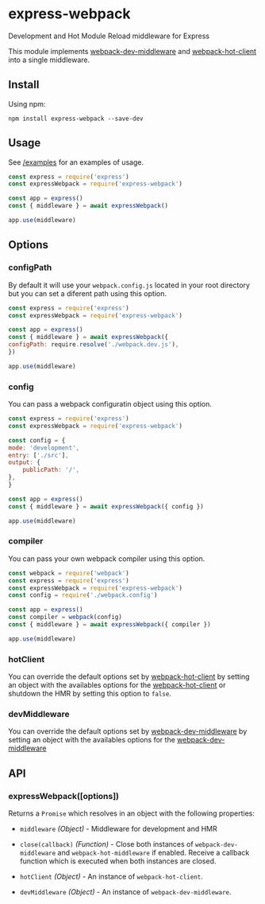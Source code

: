 # express-webpack
Development and Hot Module Reload middleware for Express

This module implements [webpack-dev-middleware](https://github.com/webpack/webpack-dev-middleware) and [webpack-hot-client](https://github.com/webpack-contrib/webpack-hot-client) into a single middleware.

## Install

Using npm:

```console
npm install express-webpack --save-dev
```

## Usage

See [/examples](https://github.com/pjamarante24/express-webpack/tree/master/examples) for an examples of usage.


```js
const express = require('express')
const expressWebpack = require('express-webpack')

const app = express()
const { middleware } = await expressWebpack()

app.use(middleware)
```

## Options

### configPath

By default it will use your `webpack.config.js` located in your root directory but you can set a diferent path using this option.

```js
const express = require('express')
const expressWebpack = require('express-webpack')

const app = express()
const { middleware } = await expressWebpack({
configPath: require.resolve('./webpack.dev.js'),
})

app.use(middleware)
```

### config

You can pass a webpack configuratin object using this option.

```js
const express = require('express')
const expressWebpack = require('express-webpack')

const config = {
mode: 'development',
entry: ['./src'],
output: {
    publicPath: '/',
},
}

const app = express()
const { middleware } = await expressWebpack({ config })

app.use(middleware)
```

### compiler

You can pass your own webpack compiler using this option.

```js
const webpack = require('webpack')
const express = require('express')
const expressWebpack = require('express-webpack')
const config = require('./webpack.config')

const app = express()
const compiler = webpack(config)
const { middleware } = await expressWebpack({ compiler })

app.use(middleware)
```

### hotClient

You can override the default options set by [webpack-hot-client](https://github.com/webpack-contrib/webpack-hot-client) by setting an object with the availables options for the [webpack-hot-client](https://github.com/webpack-contrib/webpack-hot-client#options) or shutdown the HMR by setting this option to `false`.

### devMiddleware

You can override the default options set by [webpack-dev-middleware](https://github.com/webpack/webpack-dev-middleware) by setting an object with the availables options for the [webpack-dev-middleware](https://github.com/webpack/webpack-dev-middleware#options)

## API

### expressWebpack([options])

Returns a `Promise` which resolves in an object with the following properties:

- `middleware` _(Object)_ - Middleware for development and HMR

- `close(callback)` _(Function)_ - Close both instances of `webpack-dev-middleware` and `webpack-hot-middleware` if enabled. Receive a callback function which is executed when both instances are closed.

- `hotClient` _(Object)_ - An instance of `webpack-hot-client`.

- `devMiddleware` _(Object)_ - An instance of `webpack-dev-middleware`.
